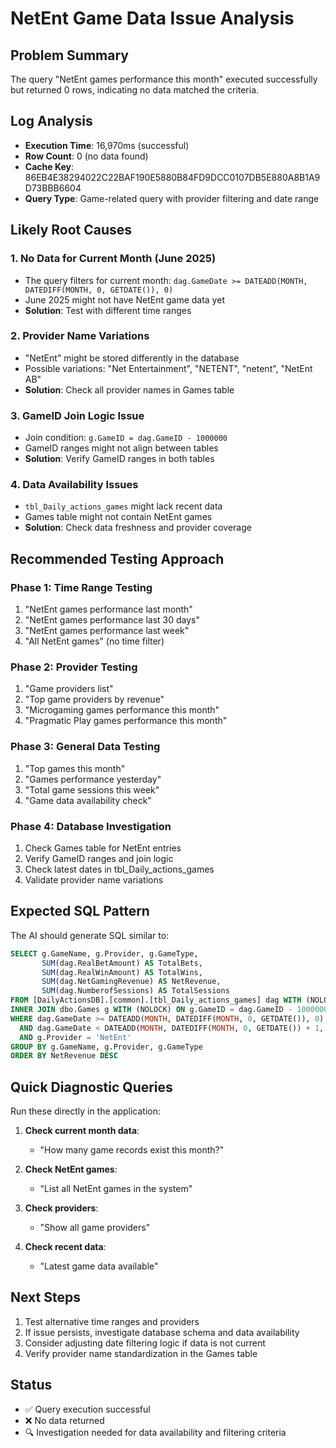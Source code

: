 # NetEnt Game Data Issue Analysis

## Problem Summary
The query "NetEnt games performance this month" executed successfully but returned 0 rows, indicating no data matched the criteria.

## Log Analysis
- **Execution Time**: 16,970ms (successful)
- **Row Count**: 0 (no data found)
- **Cache Key**: 86EB4E38294022C22BAF190E5880B84FD9DCC0107DB5E880A8B1A9D73BBB6604
- **Query Type**: Game-related query with provider filtering and date range

## Likely Root Causes

### 1. No Data for Current Month (June 2025)
- The query filters for current month: `dag.GameDate >= DATEADD(MONTH, DATEDIFF(MONTH, 0, GETDATE()), 0)`
- June 2025 might not have NetEnt game data yet
- **Solution**: Test with different time ranges

### 2. Provider Name Variations
- "NetEnt" might be stored differently in the database
- Possible variations: "Net Entertainment", "NETENT", "netent", "NetEnt AB"
- **Solution**: Check all provider names in Games table

### 3. GameID Join Logic Issue
- Join condition: `g.GameID = dag.GameID - 1000000`
- GameID ranges might not align between tables
- **Solution**: Verify GameID ranges in both tables

### 4. Data Availability Issues
- `tbl_Daily_actions_games` might lack recent data
- Games table might not contain NetEnt games
- **Solution**: Check data freshness and provider coverage

## Recommended Testing Approach

### Phase 1: Time Range Testing
1. "NetEnt games performance last month"
2. "NetEnt games performance last 30 days"
3. "NetEnt games performance last week"
4. "All NetEnt games" (no time filter)

### Phase 2: Provider Testing
1. "Game providers list"
2. "Top game providers by revenue"
3. "Microgaming games performance this month"
4. "Pragmatic Play games performance this month"

### Phase 3: General Data Testing
1. "Top games this month"
2. "Games performance yesterday"
3. "Total game sessions this week"
4. "Game data availability check"

### Phase 4: Database Investigation
1. Check Games table for NetEnt entries
2. Verify GameID ranges and join logic
3. Check latest dates in tbl_Daily_actions_games
4. Validate provider name variations

## Expected SQL Pattern
The AI should generate SQL similar to:
```sql
SELECT g.GameName, g.Provider, g.GameType,
       SUM(dag.RealBetAmount) AS TotalBets,
       SUM(dag.RealWinAmount) AS TotalWins,
       SUM(dag.NetGamingRevenue) AS NetRevenue,
       SUM(dag.NumberofSessions) AS TotalSessions
FROM [DailyActionsDB].[common].[tbl_Daily_actions_games] dag WITH (NOLOCK)
INNER JOIN dbo.Games g WITH (NOLOCK) ON g.GameID = dag.GameID - 1000000
WHERE dag.GameDate >= DATEADD(MONTH, DATEDIFF(MONTH, 0, GETDATE()), 0)
  AND dag.GameDate < DATEADD(MONTH, DATEDIFF(MONTH, 0, GETDATE()) + 1, 0)
  AND g.Provider = 'NetEnt'
GROUP BY g.GameName, g.Provider, g.GameType
ORDER BY NetRevenue DESC
```

## Quick Diagnostic Queries
Run these directly in the application:

1. **Check current month data**:
   - "How many game records exist this month?"

2. **Check NetEnt games**:
   - "List all NetEnt games in the system"

3. **Check providers**:
   - "Show all game providers"

4. **Check recent data**:
   - "Latest game data available"

## Next Steps
1. Test alternative time ranges and providers
2. If issue persists, investigate database schema and data availability
3. Consider adjusting date filtering logic if data is not current
4. Verify provider name standardization in the Games table

## Status
- ✅ Query execution successful
- ❌ No data returned
- 🔍 Investigation needed for data availability and filtering criteria
